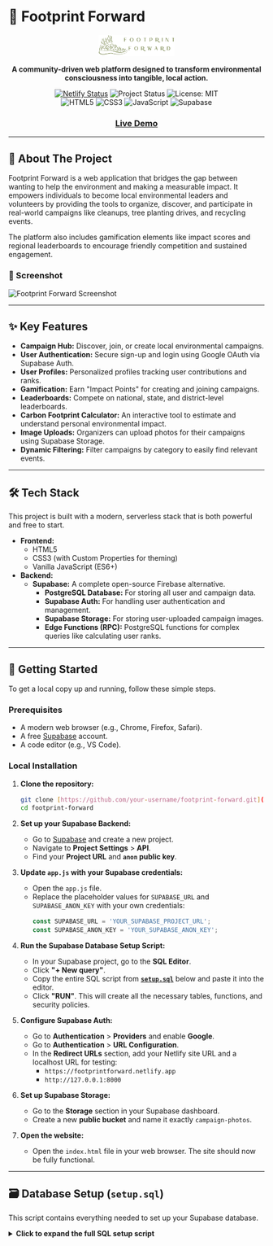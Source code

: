 # 👣 Footprint Forward

<div align="center">
  <img src="logo2.png" alt="Footprint Forward Logo" width="150"/>
  <p><strong>A community-driven web platform designed to transform environmental consciousness into tangible, local action.</strong></p>

  <p>
    <a href="https://footprintforward.netlify.app/"><img src="https://api.netlify.com/api/v1/badges/YOUR_NETLIFY_SITE_ID/deploy-status" alt="Netlify Status"></a>
    <img src="https://img.shields.io/badge/status-active-success.svg" alt="Project Status"/>
    <img src="https://img.shields.io/badge/License-MIT-yellow.svg" alt="License: MIT"/>
    <br/>
    <img src="https://img.shields.io/badge/HTML5-E34F26?style=for-the-badge&logo=html5&logoColor=white" alt="HTML5"/>
    <img src="https://img.shields.io/badge/CSS3-1572B6?style=for-the-badge&logo=css3&logoColor=white" alt="CSS3"/>
    <img src="https://img.shields.io/badge/JavaScript-F7DF1E?style=for-the-badge&logo=javascript&logoColor=black" alt="JavaScript"/>
    <img src="https://img.shields.io/badge/Supabase-3FCF8E?style=for-the-badge&logo=supabase&logoColor=white" alt="Supabase"/>
  </p>

  <h3>
    <a href="https://footprintforward.netlify.app/">Live Demo</a>
  </h3>
</div>


---

## 🌳 About The Project

Footprint Forward is a web application that bridges the gap between wanting to help the environment and making a measurable impact. It empowers individuals to become local environmental leaders and volunteers by providing the tools to organize, discover, and participate in real-world campaigns like cleanups, tree planting drives, and recycling events.

The platform also includes gamification elements like impact scores and regional leaderboards to encourage friendly competition and sustained engagement.

### 📸 Screenshot

![Footprint Forward Screenshot](screenshot.png)

---

## ✨ Key Features

* **Campaign Hub:** Discover, join, or create local environmental campaigns.
* **User Authentication:** Secure sign-up and login using Google OAuth via Supabase Auth.
* **User Profiles:** Personalized profiles tracking user contributions and ranks.
* **Gamification:** Earn "Impact Points" for creating and joining campaigns.
* **Leaderboards:** Compete on national, state, and district-level leaderboards.
* **Carbon Footprint Calculator:** An interactive tool to estimate and understand personal environmental impact.
* **Image Uploads:** Organizers can upload photos for their campaigns using Supabase Storage.
* **Dynamic Filtering:** Filter campaigns by category to easily find relevant events.

---

## 🛠️ Tech Stack

This project is built with a modern, serverless stack that is both powerful and free to start.

* **Frontend:**
    * HTML5
    * CSS3 (with Custom Properties for theming)
    * Vanilla JavaScript (ES6+)
* **Backend:**
    * **Supabase:** A complete open-source Firebase alternative.
        * **PostgreSQL Database:** For storing all user and campaign data.
        * **Supabase Auth:** For handling user authentication and management.
        * **Supabase Storage:** For storing user-uploaded campaign images.
        * **Edge Functions (RPC):** PostgreSQL functions for complex queries like calculating user ranks.

---

## 🚀 Getting Started

To get a local copy up and running, follow these simple steps.

### Prerequisites

* A modern web browser (e.g., Chrome, Firefox, Safari).
* A free [Supabase](https://supabase.com/) account.
* A code editor (e.g., VS Code).

### Local Installation

1.  **Clone the repository:**
    ```sh
    git clone [https://github.com/your-username/footprint-forward.git](https://github.com/your-username/footprint-forward.git)
    cd footprint-forward
    ```

2.  **Set up your Supabase Backend:**
    * Go to [Supabase](https://supabase.com/) and create a new project.
    * Navigate to **Project Settings** > **API**.
    * Find your **Project URL** and **`anon` public key**.

3.  **Update `app.js` with your Supabase credentials:**
    * Open the `app.js` file.
    * Replace the placeholder values for `SUPABASE_URL` and `SUPABASE_ANON_KEY` with your own credentials:
        ```javascript
        const SUPABASE_URL = 'YOUR_SUPABASE_PROJECT_URL';
        const SUPABASE_ANON_KEY = 'YOUR_SUPABASE_ANON_KEY';
        ```

4.  **Run the Supabase Database Setup Script:**
    * In your Supabase project, go to the **SQL Editor**.
    * Click **"+ New query"**.
    * Copy the entire SQL script from [**`setup.sql`**](#-database-setup-sql) below and paste it into the editor.
    * Click **"RUN"**. This will create all the necessary tables, functions, and security policies.

5.  **Configure Supabase Auth:**
    * Go to **Authentication** > **Providers** and enable **Google**.
    * Go to **Authentication** > **URL Configuration**.
    * In the **Redirect URLs** section, add your Netlify site URL and a localhost URL for testing:
        * `https://footprintforward.netlify.app`
        * `http://127.0.0.1:8000`

6.  **Set up Supabase Storage:**
    * Go to the **Storage** section in your Supabase dashboard.
    * Create a new **public bucket** and name it exactly `campaign-photos`.

7.  **Open the website:**
    * Open the `index.html` file in your web browser. The site should now be fully functional.

---

## 🗃️ Database Setup (`setup.sql`)

This script contains everything needed to set up your Supabase database.

<details>
<summary><strong>Click to expand the full SQL setup script</strong></summary>

```sql
-- 1. CREATE TABLES

-- Profiles table to store user data
CREATE TABLE public.profiles (
  id uuid NOT NULL PRIMARY KEY REFERENCES auth.users(id) ON DELETE CASCADE,
  username text UNIQUE NOT NULL,
  full_name text,
  avatar_url text,
  bio text,
  state text,
  district text,
  impact_score integer DEFAULT 0 NOT NULL,
  updated_at timestamp with time zone
);

-- Campaigns table to store event details
CREATE TABLE public.campaigns (
  id bigint PRIMARY KEY GENERATED ALWAYS AS IDENTITY,
  created_at timestamp with time zone DEFAULT now() NOT NULL,
  title text NOT NULL,
  description text,
  date date,
  time time without time zone,
  location text,
  category text,
  duration text,
  organizer_id uuid REFERENCES public.profiles(id) ON DELETE SET NULL,
  likes_count integer DEFAULT 0 NOT NULL,
  volunteers_count integer DEFAULT 0 NOT NULL,
  image_url text
);

-- Participants table (many-to-many relationship)
CREATE TABLE public.participants (
  campaign_id bigint NOT NULL REFERENCES public.campaigns(id) ON DELETE CASCADE,
  user_id uuid NOT NULL REFERENCES public.profiles(id) ON DELETE CASCADE,
  PRIMARY KEY (campaign_id, user_id)
);

-- Likes table (many-to-many relationship)
CREATE TABLE public.likes (
  campaign_id bigint NOT NULL REFERENCES public.campaigns(id) ON DELETE CASCADE,
  user_id uuid NOT NULL REFERENCES public.profiles(id) ON DELETE CASCADE,
  PRIMARY KEY (campaign_id, user_id)
);

-- 2. ENABLE ROW LEVEL SECURITY (RLS)
ALTER TABLE public.profiles ENABLE ROW LEVEL SECURITY;
ALTER TABLE public.campaigns ENABLE ROW LEVEL SECURITY;
ALTER TABLE public.participants ENABLE ROW LEVEL SECURITY;
ALTER TABLE public.likes ENABLE ROW LEVEL SECURITY;

-- 3. CREATE RLS POLICIES

-- Profiles policies
CREATE POLICY "Public profiles are viewable by everyone." ON public.profiles FOR SELECT USING (true);
CREATE POLICY "Users can insert their own profile." ON public.profiles FOR INSERT WITH CHECK (auth.uid() = id);
CREATE POLICY "Users can update their own profile." ON public.profiles FOR UPDATE USING (auth.uid() = id);

-- Campaigns policies
CREATE POLICY "Campaigns are viewable by everyone." ON public.campaigns FOR SELECT USING (true);
CREATE POLICY "Authenticated users can create campaigns." ON public.campaigns FOR INSERT WITH CHECK (auth.role() = 'authenticated');
CREATE POLICY "Organizers can update their own campaigns." ON public.campaigns FOR UPDATE USING (auth.uid() = organizer_id);
CREATE POLICY "Organizers can delete their own campaigns." ON public.campaigns FOR DELETE USING (auth.uid() = organizer_id);

-- Participants and Likes policies
CREATE POLICY "Allow full access to authenticated users." ON public.participants FOR ALL USING (auth.role() = 'authenticated');
CREATE POLICY "Allow full access to authenticated users." ON public.likes FOR ALL USING (auth.role() = 'authenticated');

-- 4. DATABASE FUNCTIONS (for RPC)

-- Function to increment user's impact score
CREATE OR REPLACE FUNCTION increment_impact_score(user_id_param uuid, points_param integer)
RETURNS void AS $$
BEGIN
  UPDATE public.profiles
  SET impact_score = impact_score + points_param
  WHERE id = user_id_param;
END;
$$ LANGUAGE plpgsql;

-- Function to get user rank
CREATE OR REPLACE FUNCTION get_user_rank(
    user_id_param uuid,
    scope_param text,
    state_param text DEFAULT NULL,
    district_param text DEFAULT NULL
)
RETURNS integer AS $$
DECLARE
    user_rank integer;
BEGIN
    WITH ranked_users AS (
        SELECT
            id,
            RANK() OVER (ORDER BY impact_score DESC) as rank
        FROM
            public.profiles
        WHERE
            (scope_param = 'national') OR
            (scope_param = 'state' AND state = state_param) OR
            (scope_param = 'district' AND state = state_param AND district = district_param)
    )
    SELECT
        rank
    INTO
        user_rank
    FROM
        ranked_users
    WHERE
        id = user_id_param;

    RETURN user_rank;
END;
$$ LANGUAGE plpgsql;

-- 5. DATABASE TRIGGERS (to update counts automatically)

-- Function to update likes_count
CREATE OR REPLACE FUNCTION update_likes_count()
RETURNS TRIGGER AS $$
BEGIN
  UPDATE public.campaigns
  SET likes_count = (
    SELECT COUNT(*)
    FROM public.likes
    WHERE campaign_id = COALESCE(NEW.campaign_id, OLD.campaign_id)
  )
  WHERE id = COALESCE(NEW.campaign_id, OLD.campaign_id);
  RETURN NULL;
END;
$$ LANGUAGE plpgsql;

-- Trigger for likes table
CREATE TRIGGER on_like_change
AFTER INSERT OR DELETE ON public.likes
FOR EACH ROW EXECUTE FUNCTION update_likes_count();

-- Function to update volunteers_count
CREATE OR REPLACE FUNCTION update_volunteers_count()
RETURNS TRIGGER AS $$
BEGIN
  UPDATE public.campaigns
  SET volunteers_count = (
    SELECT COUNT(*)
    FROM public.participants
    WHERE campaign_id = COALESCE(NEW.campaign_id, OLD.campaign_id)
  )
  WHERE id = COALESCE(NEW.campaign_id, OLD.campaign_id);
  RETURN NULL;
END;
$$ LANGUAGE plpgsql;

-- Trigger for participants table
CREATE TRIGGER on_participant_change
AFTER INSERT OR DELETE ON public.participants
FOR EACH ROW EXECUTE FUNCTION update_volunteers_count();

